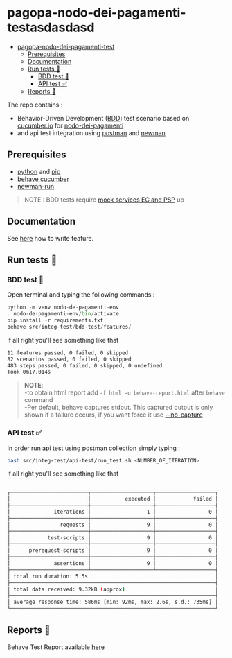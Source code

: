 # pagopa-nodo-dei-pagamenti-testasdasdasd

- [pagopa-nodo-dei-pagamenti-test](#pagopa-nodo-dei-pagamenti-test)
  - [Prerequisites](#prerequisites)
  - [Documentation](#documentation)
  - [Run tests 🧪](#run-tests-)
    - [BDD test 🥒](#bdd-test-)
    - [API test ✅](#api-test-)
  - [Reports 🧾](#reports-)


The repo contains : 
-  Behavior-Driven Development ([BDD](https://cucumber.io/docs/bdd/)) test scenario based 
  on [cucumber.io](https://cucumber.io/) for [nodo-dei-pagamenti](https://github.com/pagopa/pagopa-nodo4-nodo-dei-pagamenti)
- and api test integration using [postman](https://www.postman.com/) and [newman](https://www.npmjs.com/package/newman-run)

## Prerequisites 
- [python](https://www.python.org/) and [pip](https://pip.pypa.io/en/stable/installation/)
- [behave cucumber](https://cucumber.io/docs/installation/python/)
- [newman-run](https://www.npmjs.com/package/newman-run)
  
>NOTE : BDD tests require [mock services EC and PSP](https://github.com/pagopa/pagopa-mock-ec) up

## Documentation

See [here](src/integ-test/bdd-test/README.md) how to write feature.

## Run tests 🧪

### BDD test 🥒

Open terminal and typing the following commands : 

```py
python -m venv nodo-de-pagamenti-env
. nodo-de-pagamenti-env/bin/activate
pip install -r requirements.txt
behave src/integ-test/bdd-test/features/
```

if all right you'll see something like that 

```sh
11 features passed, 0 failed, 0 skipped
82 scenarios passed, 0 failed, 0 skipped
483 steps passed, 0 failed, 0 skipped, 0 undefined
Took 0m17.014s
```

>**NOTE**:\
-to obtain html report add `-f html -o behave-report.html` after `behave` command \
-Per default, behave captures stdout. This captured output is only shown if a failure occurs, if you want force it use [--no-capture](https://behave.readthedocs.io/en/stable/behave.html#cmdoption-no-capture) 

### API test ✅

In order run api test using postman collection simply typing : 

```sh
bash src/integ-test/api-test/run_test.sh <NUMBER_OF_ITERATION>
```

if all right you'll see something like that 


```sh

┌─────────────────────────┬────────────────────┬───────────────────┐
│                         │           executed │            failed │
├─────────────────────────┼────────────────────┼───────────────────┤
│              iterations │                  1 │                 0 │
├─────────────────────────┼────────────────────┼───────────────────┤
│                requests │                  9 │                 0 │
├─────────────────────────┼────────────────────┼───────────────────┤
│            test-scripts │                  9 │                 0 │
├─────────────────────────┼────────────────────┼───────────────────┤
│      prerequest-scripts │                  9 │                 0 │
├─────────────────────────┼────────────────────┼───────────────────┤
│              assertions │                  9 │                 0 │
├─────────────────────────┴────────────────────┴───────────────────┤
│ total run duration: 5.5s                                         │
├──────────────────────────────────────────────────────────────────┤
│ total data received: 9.32kB (approx)                             │
├──────────────────────────────────────────────────────────────────┤
│ average response time: 586ms [min: 92ms, max: 2.6s, s.d.: 735ms] │
└──────────────────────────────────────────────────────────────────┘
```

## Reports 🧾

Behave Test Report available [here](https://pagopa.github.io/pagopa-nodo-dei-pagamenti-test/)